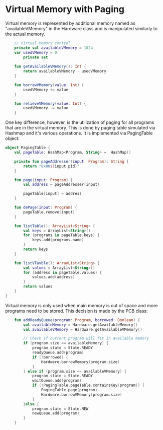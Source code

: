 # Virtual Memory with Paging
Virtual memory is represented by additional memory named as "availableVMemory" in the Hardware class and is manipulated similarly to the actual memory.
```kotlin
    // Virtual Memory control
    private val availableVMemory = 1024
    var usedVMemory = 0
        private set
        
    fun getAvailableVMemory(): Int {
        return availableVMemory - usedVMemory
    }

    fun borrowVMemory(value: Int) {
        usedVMemory += value
    }

    fun relieveVMemory(value: Int) {
        usedVMemory -= value
    }
```
One key difference, however, is the utilization of paging for all programs that are in the virtual memory. This is done by paging table simulated via Hashmap and it's various operations. It is implemented via PagingTable object:
```kotlin
object PagingTable {
    val pageTable: HashMap<Program, String> =  HashMap()

    private fun pageAddresser(input: Program): String {
        return "0x00${input.pid}"
    }

    fun page(input: Program) {
        val address = pageAddresser(input)

        pageTable[input] = address
    }

    fun dePage(input: Program) {
        pageTable.remove(input)
    }

    fun listTable(): ArrayList<String> {
        val keys = ArrayList<String>()
        for (programs in pageTable.keys) {
            keys.add(programs.name)
        }
        return keys
    }

    fun listVTavble(): ArrayList<String> {
        val values = ArrayList<String>()
        for (address in pageTable.values) {
            values.add(address)
        }
        return values
    }
}
```
Virtual memory is only used when main memory is out of space and more programs need to be stored. This decision is made by the PCB class:
```kotlin
    fun addReadyQueue(program: Program, borrowed: Boolean) {
        val availableMemory = Hardware.getAvailableMemory()
        val availableVMemory = Hardware.getAvailableVMemory()

        // Check if current program will fit in available memory
        if (program.size <= availableMemory) {
            program.state = State.READY
            readyQueue.add(program)
            if (!borrowed) {
                Hardware.borrowMemory(program.size)
            }
        } else if (program.size <= availableVMemory) {
            program.state = State.READY
            waitQueue.add(program)
            if (!PagingTable.pageTable.containsKey(program)) {
                PagingTable.page(program)
                Hardware.borrowVMemory(program.size)
            }
        }else {
            program.state = State.NEW
            newQueue.add(program)
        }
    }
```
